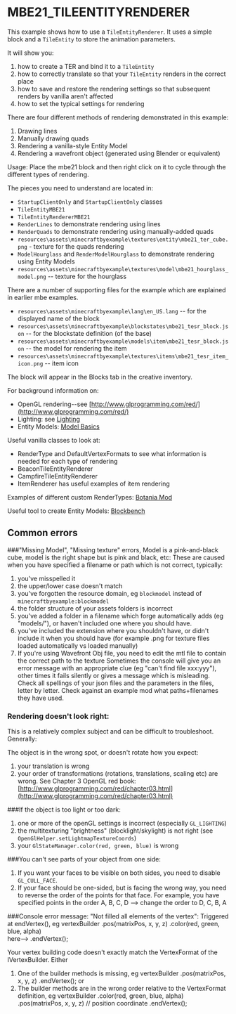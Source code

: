 # MBE21_TILEENTITYRENDERER

This example shows how to use a `TileEntityRenderer`. It uses a simple block and a `TileEntity` to store the animation parameters.

It will show you:

1. how to create a TER and bind it to a `TileEntity`
1. how to correctly translate so that your `TileEntity` renders in the correct place
1. how to save and restore the rendering settings so that subsequent renders by vanilla aren't affected
1. how to set the typical settings for rendering

There are four different methods of rendering demonstrated in this example:
1. Drawing lines
1. Manually drawing quads
1. Rendering a vanilla-style Entity Model
1. Rendering a wavefront object (generated using Blender or equivalent)

Usage: Place the mbe21 block and then right click on it to cycle through the different types of rendering. 

The pieces you need to understand are located in:

* `StartupClientOnly` and `StartupClientOnly` classes
* `TileEntityMBE21`
* `TileEntityRendererMBE21`
* `RenderLines` to demonstrate rendering using lines
* `RenderQuads` to demonstrate rendering using manually-added quads
* `resources\assets\minecraftbyexample\textures\entity\mbe21_ter_cube.png` - texture for the quads rendering
* `ModelHourglass` and `RenderModelHourglass` to demonstrate rendering using Entity Models
* `resources\assets\minecraftbyexample\textures\model\mbe21_hourglass_model.png` -- texture for the hourglass

There are a number of supporting files for the example which are explained in earlier mbe examples.
* `resources\assets\minecraftbyexample\lang\en_US.lang` -- for the displayed name of the block
* `resources\assets\minecraftbyexample\blockstates\mbe21_tesr_block.json` -- for the blockstate definition (of the base)
* `resources\assets\minecraftbyexample\models\item\mbe21_tesr_block.json` -- the model for rendering the item
* `resources\assets\minecraftbyexample\textures\items\mbe21_tesr_item_icon.png` -- item icon

The block will appear in the Blocks tab in the creative inventory.

For background information on:

* OpenGL rendering--see [http://www.glprogramming.com/red/](http://www.glprogramming.com/red/)
* Lighting: see [Lighting](http://greyminecraftcoder.blogspot.com/2014/12/lighting-18.html)
* Entity Models: [Model Basics](https://greyminecraftcoder.blogspot.com/2020/03/minecraft-model-1144.html)

Useful vanilla classes to look at:
* RenderType and DefaultVertexFormats to see what information is needed for each type of rendering
* BeaconTileEntityRenderer
* CampfireTileEntityRenderer
* ItemRenderer has useful examples of item rendering

Examples of different custom RenderTypes:
[Botania Mod](https://github.com/Vazkii/Botania/blob/1.15/src/main/java/vazkii/botania/client/core/helper/RenderHelper.java#L102)

Useful tool to create Entity Models:
[Blockbench](https://blockbench.net/blog/)

## Common errors

###"Missing Model", "Missing texture" errors, Model is a pink-and-black cube, model is the right shape but is pink and black, etc:
These are caused when you have specified a filename or path which is not correct, typically:

1. you've misspelled it
1. the upper/lower case doesn't match
1. you've forgotten the resource domain, eg `blockmodel` instead of `minecraftbyexample:blockmodel`
1. the folder structure of your assets folders is incorrect
1. you've added a folder in a filename which forge automatically adds (eg "models/"), or haven't included one
   where you should have.  
1. you've included the extension where you shouldn't have, or didn't include it when you should have  (for example 
   .png for texture files loaded automatically vs loaded manually)
1. If you're using Wavefront Obj file, you need to edit the mtl file to contain the correct path to the texture
Sometimes the console will give you an error message with an appropriate clue (eg "can't find file xxx:yyy"), other 
times it fails silently or gives a message which is misleading.   Check all spellings of your json files and the
parameters in the files, letter by letter.  Check against an example mod what paths+filenames they have used.



### Rendering doesn't look right:
This is a relatively complex subject and can be difficult to troubleshoot. Generally:

The object is in the wrong spot, or doesn't rotate how you expect:

1. your translation is wrong
1. your order of transformations (rotations, translations, scaling etc) are wrong. See Chapter 3 OpenGL red book: [http://www.glprogramming.com/red/chapter03.html](http://www.glprogramming.com/red/chapter03.html)

###If the object is too light or too dark:
1. one or more of the openGL settings is incorrect (especially `GL_LIGHTING`)
1. the multitexturing "brightness" (blocklight/skylight) is not right (see `OpenGlHelper.setLightmapTextureCoords`)
1. your `GlStateManager.color(red, green, blue)` is wrong

###You can't see parts of your object from one side:
1. If you want your faces to be visible on both sides, you need to disable `GL_CULL_FACE`.
1. If your face should be one-sided, but is facing the wrong way, you need to reverse the order of the points for that face. For example, you have specified points in the order A, B, C, D --> change the order to D, C, B, A

###Console error message: "Not filled all elements of the vertex":
Triggered at endVertex(), eg
    vertexBuilder
            .pos(matrixPos, x, y, z) 
            .color(red, green, blue, alpha)      
 here-->    .endVertex();    

Your vertex building code doesn't exactly match the VertexFormat of the IVertexBuilder.  Either
1. One of the builder methods is missing, eg
    vertexBuilder
            .pos(matrixPos, x, y, z) 
            .endVertex();
or
1. The builder methods are in the wrong order relative to the VertexFormat definition, eg
    vertexBuilder
            .color(red, green, blue, alpha)        
            .pos(matrixPos, x, y, z) // position coordinate
            .endVertex();


